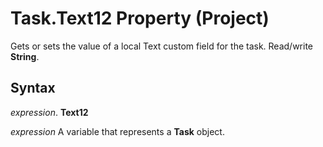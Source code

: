 
# Task.Text12 Property (Project)

Gets or sets the value of a local Text custom field for the task. Read/write  **String**.


## Syntax

 _expression_. **Text12**

 _expression_ A variable that represents a **Task** object.

